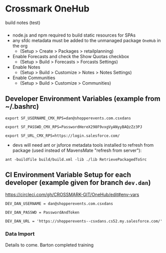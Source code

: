 # Crossmark OneHub

build notes (test)
###

* node.js and npm required to build static resources for SPAs
* any sfdc metadata must be added to the unmanaged package `OneHub` in the org
  * (Setup > Create > Packages > retailplanning)
* Enable Forecasts and check the Show Quotas checkbox
  * (Setup > Build > Forecasts > Forcasts Settings)
* Enable Notes
  * (Setup > Build > Customize > Notes > Notes Settings)
* Enable Communities
  * (Setup > Build > Customize > Communities)

## Developer Environment Variables (example from ~/.bashrc)

`export SF_USERNAME_CMX_RPS=dan@shopperevents.com.csxdans`

`export SF_PASSWD_CMX_RPS=PasswordHereX298F9vxgVyANyyBAQzZz3PJ`

`export SF_URL_CMX_RPS=https://login.salesforce.com/`

  * devs will need ant or jsforce metadata tools installed to refresh from package (used instead of MavensMate "refresh from server"):

  ```ant -buildfile build/build.xml -lib ./lib RetrievePackagedToSrc```

## CI Environment Variable Setup for each developer (example given for branch `dev.dan`)

https://circleci.com/gh/CROSSMARK-GIT/OneHub/edit#env-vars

`DEV_DAN_USERNAME = dan@shopperevents.com.csxdans`

`DEV_DAN_PASSWD = PasswordAndToken`

`DEV_DAN_URL = 'https://shopperevents--csxdans.cs52.my.salesforce.com/'`

### Data Import
Details to come.
Barton completed training
